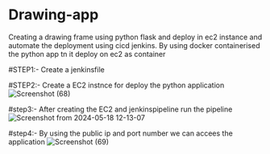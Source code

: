 # Drawing-app
Creating a drawing frame using python flask and deploy in ec2 instance and automate the deployment using cicd jenkins.
By using docker containerised the python app tn it deploy on ec2 as container



#STEP1:- Create a jenkinsfile

#STEP2:- Create a EC2 instnce for deploy the python application
![Screenshot (68)](https://github.com/AKHIL907/Drawing-app/assets/137915095/c390efb5-2095-4612-bf56-1ca64c679541)

#step3:- After creating the EC2 and jenkinspipeline run the pipeline
![Screenshot from 2024-05-18 12-13-07](https://github.com/AKHIL907/Drawing-app/assets/137915095/8a8008e2-299b-47f2-af73-35f11697cd75)

#step4:- By using the public ip and port number we can accees the application
![Screenshot (69)](https://github.com/AKHIL907/Drawing-app/assets/137915095/add97894-a6fb-4a07-925a-098c12bce72f)
